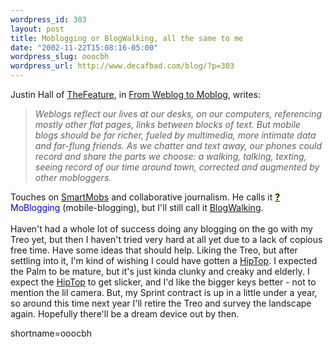 ```yaml
--- 
wordpress_id: 303
layout: post
title: Moblogging or BlogWalking, all the same to me
date: "2002-11-22T15:08:16-05:00"
wordpress_slug: ooocbh
wordpress_url: http://www.decafbad.com/blog/?p=303
---
```

Justin Hall of <a href="http://www.thefeature.com">TheFeature</a>, in <a href="http://www.thefeature.com/index.jsp?url=article.jsp?pageid=24815">From Weblog to Moblog</a>, writes:<blockquote><i>Weblogs reflect our lives at our desks, on our computers, referencing mostly other flat pages, links between blocks of text. But mobile blogs should be far richer, fueled by multimedia, more intimate data and far-flung friends. As we chatter and text away, our phones could record and share the parts we choose: a walking, talking, texting, seeing record of our time around town, corrected and augmented by other mobloggers.</i></blockquote>Touches on <a href="http://www.decafbad.com/twiki/bin/view/Main/SmartMobs">SmartMobs</a> and collaborative journalism.  He calls it <span style='background : #FFFFCE;'><a href="http://www.decafbad.com/twiki/bin/edit/Main/MoBlogging?topicparent=Main.FilterData"><b>?</b></a><font color="#0000FF">MoBlogging</font></span> (mobile-blogging), but I'll still call it <a href="http://www.decafbad.com/twiki/bin/view/Main/BlogWalking">BlogWalking</a>.
<br /><br />
Haven't had a whole lot of success doing any blogging on the go with my Treo yet, but then I haven't tried very hard at all yet due to a lack of copious free time.  Have some ideas that should help.  Liking the Treo, but after settling into it, I'm kind of wishing I could have gotten a <a href="http://www.decafbad.com/twiki/bin/view/Main/HipTop">HipTop</a>.  I expected the Palm to be mature, but it's just kinda clunky and creaky and elderly.  I expect the <a href="http://www.decafbad.com/twiki/bin/view/Main/HipTop">HipTop</a> to get slicker, and I'd like the bigger keys better - not to mention the lil camera.  But, my Sprint contract is up in a little under a year, so around this time next year I'll retire the Treo and survey the landscape again.  Hopefully there'll be a dream device out by then.
<!--more-->
shortname=ooocbh
